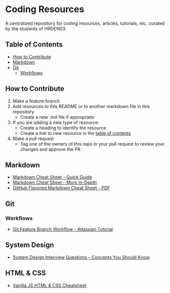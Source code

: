 # Coding Resources

A centralized repository for coding resources, articles, tutorials, etc. curated by the students of HRDEN03.

## Table of Contents

* [How to Contribute](https://github.com/HRDEN03/coding-resources#how-to-contribute)
* [Markdown](https://github.com/HRDEN03/coding-resources#markdown)
* [Git](https://github.com/HRDEN03/coding-resources#git)
    - [Workflows](https://github.com/HRDEN03/coding-resources#workflows)

## How to Contribute

1. Make a feature branch
2. Add resources to this README or to another markdown file in this repository
    - Create a new .md file if appropriate
3. If you are adding a new type of resource:
    - Create a heading to identify the resource
    - Create a *link* to new resource in the [table of contents](https://github.com/HRDEN03/coding-resources#table-of-contents)
4. Make a pull request
    - Tag one of the owners of this repo in your pull request to review your changes and approve the PR

## Markdown

* [Markdown Cheat Sheet - Quick Guide](https://www.markdownguide.org/cheat-sheet/)
* [Markdown Cheat Sheet - More In-Depth](https://github.com/adam-p/markdown-here/wiki/Markdown-Cheatsheet#inline-html)
* [GitHub Flavored Markdown Cheat Sheet - PDF](https://guides.github.com/pdfs/markdown-cheatsheet-online.pdf)

## Git

### Workflows

* [Git Feature Branch Workflow - Atlassian Tutorial](https://www.atlassian.com/git/tutorials/comparing-workflows/feature-branch-workflow)


## System Design

* [System Design Interview Questions – Concepts You Should Know](https://www.freecodecamp.org/news/systems-design-for-interviews/)

## HTML & CSS

* [Vanilla JS HTML & CSS Cheatsheet](https://htmldom.dev/)
